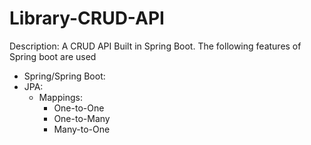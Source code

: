 # Library-CRUD-API

Description:
A CRUD API Built in Spring Boot. The following features of Spring boot are used

- Spring/Spring Boot:
- JPA:
  - Mappings:
    - One-to-One
    - One-to-Many
    - Many-to-One
  
